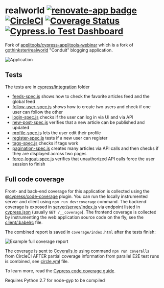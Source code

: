 # realworld [![renovate-app badge][renovate-badge]][renovate-app] [![CircleCI](https://circleci.com/gh/cypress-io/cypress-example-realworld/tree/master.svg?style=svg&circle-token=f127e83138e505b26bb90ab7c0bcb60e5265fecb)](https://circleci.com/gh/cypress-io/cypress-example-realworld/tree/master) [![Coverage Status](https://coveralls.io/repos/github/cypress-io/cypress-example-realworld/badge.svg?branch=master)](https://coveralls.io/github/cypress-io/cypress-example-realworld?branch=master) [![Cypress.io Test Dashboard](https://img.shields.io/badge/cypress.io-dashboard-green.svg?style=flat-square)](https://dashboard.cypress.io/#/projects/bh5j1d)


Fork of [applitools/cypress-applitools-webinar](https://github.com/applitools/cypress-applitools-webinar) which is a fork of [gothinkster/realworld](https://github.com/gothinkster/realworld) "Conduit" blogging application.

![Application](images/app.png)

## Tests

The tests are in [cypress/integration](cypress/integration) folder

- [feeds-spec.js](cypress/integration/feeds-spec.js) shows how to check the favorite articles feed and the global feed
- [follow-user-spec.js](cypress/integration/follow-user-spec.js) shows how to create two users and check if one user can follow the other
- [login-spec.js](cypress/integration/login-spec.js) checks if the user can log in via UI and via API
- [new-post-spec.js](cypress/integration/new-post-spec.js) verifies that a new article can be published and updated
- [profile-spec.js](cypress/integration/profile-spec.js) lets the user edit their profile
- [register-spec.js](cypress/integration/register-spec.js) tests if a new user can register
- [tags-spec.js](cypress/integration/tags-spec.js) checks if tags work
- [pagination-spec.js](cypress/integration/pagination-spec.js) creates many articles via API calls and then checks if they are displayed across two pages
- [force-logout-spec.js](cypress/integration/force-logout-spec.js) verifies that unauthorized API calls force the user session to finish

## Full code coverage

Front- and back-end coverage for this application is collected using the [@cypress/code-coverage](https://github.com/cypress-io/code-coverage) plugin. You can run the locally instrumented server and client using `npm run dev:coverage` command. The backend coverage is exposed in [server/server/index.js](server/server/index.js) via endpoint listed in [cypress.json](cypress.json) (usually `GET /__coverage`). The frontend coverage is collected by instrumenting the web application source code on the fly, see the [client/.babelrc](client/.babelrc) file.

The combined report is saved in `coverage/index.html` after the tests finish:

![Example full coverage report](images/full-coverage.png)

The coverage is sent to [Coveralls.io](https://coveralls.io/repos/github/cypress-io/cypress-example-realworld) using command `npm run coveralls` from CircleCI AFTER partial coverage information from parallel E2E test runs is combined, see [circle.yml](circle.yml) file.

To learn more, read the [Cypress code coverage guide](https://on.cypress.io/coverage).

[renovate-badge]: https://img.shields.io/badge/renovate-app-blue.svg
[renovate-app]: https://renovateapp.com/

Requires Python 2.7 for node-gyp to be compiled
